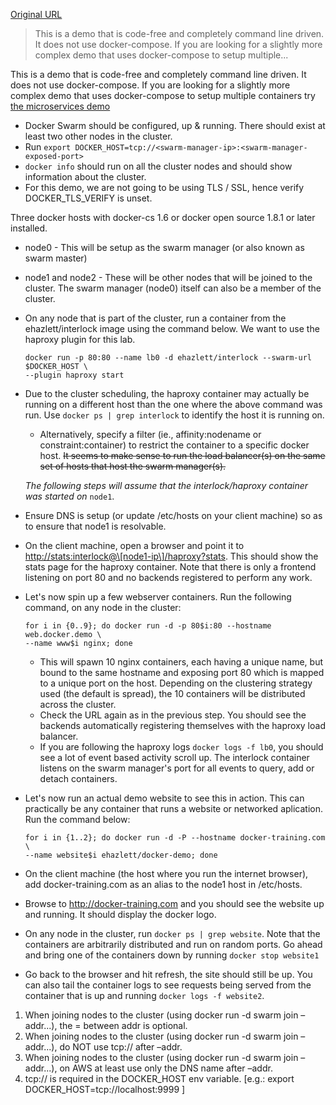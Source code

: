
[Original URL](http://anokun7.github.io/interlock-demo/)

> This is a demo that is code-free and completely command line driven. It does not use docker-compose. If you are looking for a slightly more complex demo that uses docker-compose to setup multiple...

This is a demo that is code-free and completely command line driven. It does not use docker-compose. If you are looking for a slightly more complex demo that uses docker-compose to setup multiple containers try [the microservices demo](http://anokun7.github.io/microservices-demo/)

- Docker Swarm should be configured, up & running. There should exist at least two other nodes in the cluster.
- Run `export DOCKER_HOST=tcp://<swarm-manager-ip>:<swarm-manager-exposed-port>`
- `docker info` should run on all the cluster nodes and should show information about the cluster.
- For this demo, we are not going to be using TLS / SSL, hence verify DOCKER_TLS_VERIFY is unset.

Three docker hosts with docker-cs 1.6 or docker open source 1.8.1 or later installed.

- node0 - This will be setup as the swarm manager (or also known as swarm master)
- node1 and node2 - These will be other nodes that will be joined to the cluster. The swarm manager (node0) itself can also be a member of the cluster.

- On any node that is part of the cluster, run a container from the ehazlett/interlock image using the command below. We want to use the haproxy plugin for this lab.

  ```
  docker run -p 80:80 --name lb0 -d ehazlett/interlock --swarm-url $DOCKER_HOST \
  --plugin haproxy start
  ```

- Due to the cluster scheduling, the haproxy container may actually be running on a different host than the one where the above command was run. Use `docker ps | grep interlock` to identify the host it is running on.

  - Alternatively, specify a filter (ie., affinity:nodename or constraint:container) to restrict the container to a specific docker host. ~~It seems to make sense to run the load balancer(s) on the same set of hosts that host the swarm manager(s).~~

  _The following steps will assume that the interlock/haproxy container was started on_ `node1`.

- Ensure DNS is setup (or update /etc/hosts on your client machine) so as to ensure that node1 is resolvable.

- On the client machine, open a browser and point it to <http://stats:interlock@\[node1-ip\]/haproxy?stats>. This should show the stats page for the haproxy container. Note that there is only a frontend listening on port 80 and no backends registered to perform any work.

- Let's now spin up a few webserver containers. Run the following command, on any node in the cluster:

  ```
  for i in {0..9}; do docker run -d -p 80$i:80 --hostname web.docker.demo \
  --name www$i nginx; done
  ```

  - This will spawn 10 nginx containers, each having a unique name, but bound to the same hostname and exposing port 80 which is mapped to a unique port on the host. Depending on the clustering strategy used (the default is spread), the 10 containers will be distributed across the cluster.
  - Check the URL again as in the previous step. You should see the backends automatically registering themselves with the haproxy load balancer.
  - If you are following the haproxy logs `docker logs -f lb0`, you should see a lot of event based activity scroll up. The interlock container listens on the swarm manager's port for all events to query, add or detach containers.

- Let's now run an actual demo website to see this in action. This can practically be any container that runs a website or networked aplication. Run the command below:

  ```
  for i in {1..2}; do docker run -d -P --hostname docker-training.com \
  --name website$i ehazlett/docker-demo; done
  ```

- On the client machine (the host where you run the internet browser), add docker-training.com as an alias to the node1 host in /etc/hosts.

- Browse to <http://docker-training.com> and you should see the website up and running. It should display the docker logo.

- On any node in the cluster, run `docker ps | grep website`. Note that the containers are arbitrarily distributed and run on random ports. Go ahead and bring one of the containers down by running `docker stop website1`

- Go back to the browser and hit refresh, the site should still be up. You can also tail the container logs to see requests being served from the container that is up and running `docker logs -f website2`.

<!--  -->

1. When joining nodes to the cluster (using docker run -d swarm join –addr...), the = between addr is optional.
2. When joining nodes to the cluster (using docker run -d swarm join –addr...), do NOT use tcp:// after –addr.
3. When joining nodes to the cluster (using docker run -d swarm join –addr...), on AWS at least use only the DNS name after –addr.
4. tcp:// is required in the DOCKER_HOST env variable. [e.g.: export DOCKER_HOST=tcp://localhost:9999 ]
